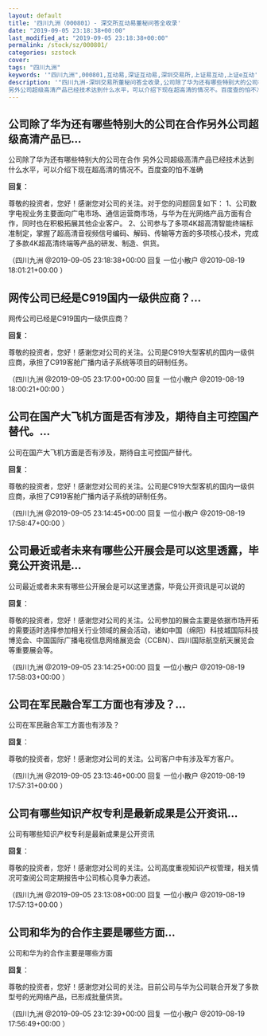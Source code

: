```yaml
---
layout: default
title: '四川九洲（000801）- 深交所互动易董秘问答全收录'
date: "2019-09-05 23:18:38+00:00"
last_modified_at: "2019-09-05 23:18:38+00:00"
permalink: /stock/sz/000801/
categories: szstock
cover: 
tags: "四川九洲"
keywords: '"四川九洲",000801,互动易,深证互动易,深圳交易所,上证易互动,上证e互动'
description: '"四川九洲-深圳交易所董秘问答全收录,公司除了华为还有哪些特别大的公司在合作
另外公司超级高清产品已经技术达到什么水平，可以介绍下现在超高清的情况不。百度查的怕不准确"'
---
```


## 公司除了华为还有哪些特别大的公司在合作另外公司超级高清产品已...

公司除了华为还有哪些特别大的公司在合作
另外公司超级高清产品已经技术达到什么水平，可以介绍下现在超高清的情况不。百度查的怕不准确

**回复**：

尊敬的投资者，您好！感谢您对公司的关注。对于您的问题回复如下：
1、公司数字电视业务主要面向广电市场、通信运营商市场，与华为在光网络产品方面有合作，同时也在积极拓展其他企业客户。 
2、公司参与了多项4K超高清智能终端标准制定，掌握了超高清音视频信号编码、解码、传输等方面的多项核心技术，完成了多款4K超高清终端等产品的研发、制造、供货。 

（四川九洲  @2019-09-05 23:18:38+00:00 回复 一位小散户  @2019-08-19 18:01:21+00:00 ）

## 网传公司已经是C919国内一级供应商？...

网传公司已经是C919国内一级供应商？

**回复**：

尊敬的投资者，您好！感谢您对公司的关注。公司是C919大型客机的国内一级供应商，承担了C919客舱广播内话子系统等项目的研制任务。 

（四川九洲  @2019-09-05 23:17:00+00:00 回复 一位小散户  @2019-08-19 18:00:21+00:00 ）

## 公司在国产大飞机方面是否有涉及，期待自主可控国产替代。...

公司在国产大飞机方面是否有涉及，期待自主可控国产替代。

**回复**：

尊敬的投资者，您好！感谢您对公司的关注。公司是C919大型客机的国内一级供应商，承担了C919客舱广播内话子系统的研制任务。 

（四川九洲  @2019-09-05 23:14:45+00:00 回复 一位小散户  @2019-08-19 17:58:47+00:00 ）

## 公司最近或者未来有哪些公开展会是可以这里透露，毕竟公开资讯是...

公司最近或者未来有哪些公开展会是可以这里透露，毕竟公开资讯是可以说的

**回复**：

尊敬的投资者，您好！感谢您对公司的关注。公司参加的展会主要是依据市场开拓的需要适时选择参加相关行业领域的展会活动，诸如中国（绵阳）科技城国际科技博览会、中国国际广播电视信息网络展览会（CCBN）、四川国际航空航天展览会等重要展会等。 

（四川九洲  @2019-09-05 23:14:25+00:00 回复 一位小散户  @2019-08-19 17:58:03+00:00 ）

## 公司在军民融合军工方面也有涉及？...

公司在军民融合军工方面也有涉及？

**回复**：

尊敬的投资者，您好！感谢您对公司的关注。公司客户中有涉及军方客户。 

（四川九洲  @2019-09-05 23:13:46+00:00 回复 一位小散户  @2019-08-19 17:57:31+00:00 ）

## 公司有哪些知识产权专利是最新成果是公开资讯...

公司有哪些知识产权专利是最新成果是公开资讯

**回复**：

尊敬的投资者，您好！感谢您对公司的关注。公司高度重视知识产权管理，相关情况可查阅公司定期报告中公司核心竞争力表述。 

（四川九洲  @2019-09-05 23:13:08+00:00 回复 一位小散户  @2019-08-19 17:57:13+00:00 ）

## 公司和华为的合作主要是哪些方面...

公司和华为的合作主要是哪些方面

**回复**：

尊敬的投资者，您好！感谢您对公司的关注。目前公司与华为公司联合开发了多款型号的光网络产品，已形成批量供货。 

（四川九洲  @2019-09-05 23:12:39+00:00 回复 一位小散户  @2019-08-19 17:56:49+00:00 ）

